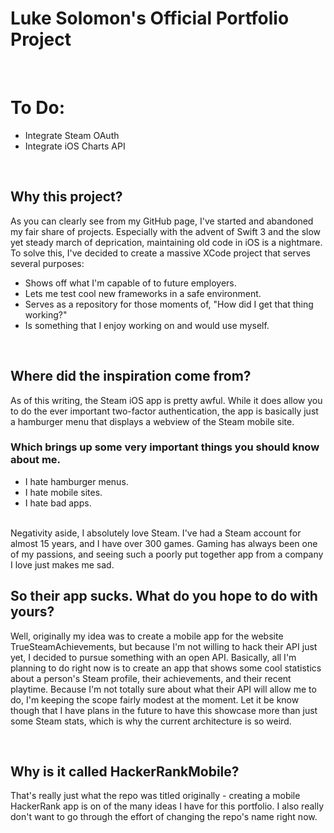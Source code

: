 # Luke Solomon's Official Portfolio Project

<br>

# To Do:
* Integrate Steam OAuth
* Integrate iOS Charts API

<br>

## Why this project?
As you can clearly see from my GitHub page, I've started and abandoned my fair share of projects. Especially with the advent of Swift 3 and the slow yet steady march of deprication, maintaining old code in iOS is a nightmare.
To solve this, I've decided to create a massive XCode project that serves several purposes:

* Shows off what I'm capable of to future employers.
* Lets me test cool new frameworks in a safe environment.
* Serves as a repository for those moments of, "How did I get that thing working?"
* Is something that I enjoy working on and would use myself.

<br>

## Where did the inspiration come from?
As of this writing, the Steam iOS app is pretty awful. While it does allow you to do the ever important two-factor authentication, the app is basically just a hamburger menu that displays a webview of the Steam mobile site.
<br>
### Which brings up some very important things you should know about me.
* I hate hamburger menus.
* I hate mobile sites.
* I hate bad apps.
<br>
Negativity aside, I absolutely love Steam. I've had a Steam account for almost 15 years, and I have over 300 games. Gaming has always been one of my passions, and seeing such a poorly put together app from a company I love just makes me sad.
<br>

## So their app sucks. What do you hope to do with yours?
Well, originally my idea was to create a mobile app for the website TrueSteamAchievements, but because I'm not willing to hack their API just yet, I decided to pursue something with an open API. Basically, all I'm planning to do right now is to create an app that shows some cool statistics about a person's Steam profile, their achievements, and their recent playtime. Because I'm not totally sure about what their API will allow me to do, I'm keeping the scope fairly modest at the moment. Let it be know though that I have plans in the future to have this showcase more than just some Steam stats, which is why the current architecture is so weird.

<br>

## Why is it called HackerRankMobile?
That's really just what the repo was titled originally - creating a mobile HackerRank app is on of the many ideas I have for this portfolio. I also really don't want to go through the effort of changing the repo's name right now.
